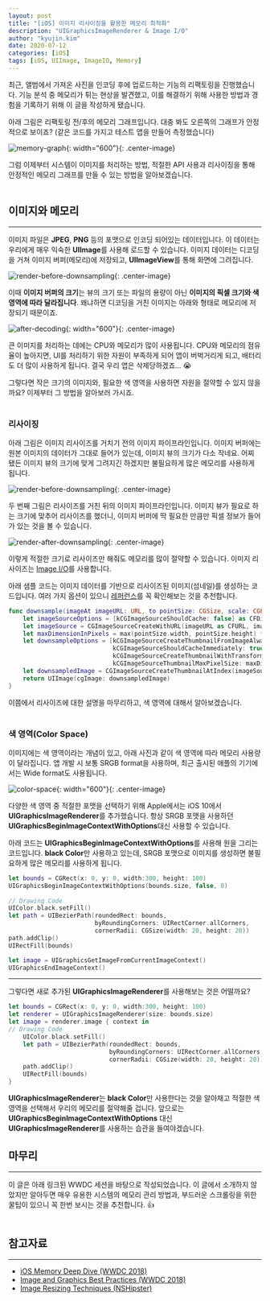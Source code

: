```yaml
---
layout: post
title: "[iOS] 이미지 리사이징을 활용한 메모리 최적화"
description: "UIGraphicsImageRenderer & Image I/O"
author: "kyujin.kim"
date: 2020-07-12
categories: [iOS]
tags: [iOS, UIImage, ImageIO, Memory]
---
```


최근, 앨범에서 가져온 사진을 인코딩 후에 업로드하는 기능의 리팩토링을 진행했습니다. 기능 분석 중 메모리가 튀는 현상을 발견했고, 이를 해결하기 위해 사용한 방법과 경험을 기록하기 위해 이 글을 작성하게 됐습니다.

아래 그림은 리팩토링 전/후의 메모리 그래프입니다. 대충 봐도 오른쪽의 그래프가 안정적으로 보이죠? (같은 코드를 가지고 테스트 앱을 만들어 측정했습니다)

![memory-graph](/assets/images/downsampling/memory-compare.png){: width="600"}{: .center-image}

그럼 이제부터 시스템이 이미지를 처리하는 방법, 적절한 API 사용과 리사이징을 통해 안정적인 메모리 그래프를 만들 수 있는 방법을 알아보겠습니다.  
<br/>

## 이미지와 메모리
---
이미지 파일은 **JPEG**, **PNG** 등의 포맷으로 인코딩 되어있는 데이터입니다. 이 데이터는 우리에게 매우 익숙한 **UIImage**를 사용해 로드할 수 있습니다. 이미지 데이터는 디코딩을 거쳐 이미지 버퍼(메모리)에 저장되고, **UIImageView**를 통해 화면에 그려집니다.

![render-before-downsampling](/assets/images/downsampling/render-before-downsampling.png){: .center-image}

이때 **이미지 버퍼의 크기**는 뷰의 크기 또는 파일의 용량이 아닌 **이미지의 픽셀 크기와 색 영역에 따라 달라집니다**. 왜냐하면 디코딩을 거친 이미지는 아래와 형태로 메모리에 저장되기 때문이죠.

![after-decoding](/assets/images/downsampling/after-decoding.png){: width="600"}{: .center-image}

큰 이미지를 처리하는 데에는 CPU와 메모리가 많이 사용됩니다. CPU와 메모리의 점유율이 높아지면, UI를 처리하기 위한 자원이 부족하게 되어 앱이 버벅거리게 되고, 배터리도 더 많이 사용하게 됩니다. 결국 우리 앱은 삭제당하겠죠... 😭

그렇다면 작은 크기의 이미지와, 필요한 색 영역을 사용하면 자원을 절약할 수 있지 않을까요? 이제부터 그 방법을 알아보러 가시죠.  
<br/>

### 리사이징
아래 그림은 이미지 리사이즈를 거치기 전의 이미지 파이프라인입니다. 이미지 버퍼에는 원본 이미지의 데이터가 그대로 들어가 있는데, 이미지 뷰의 크기가 다소 작네요. 어찌 됐든 이미지 뷰의 크기에 맞게 그려지긴 하겠지만 불필요하게 많은 메모리를 사용하게 됩니다.

![render-before-downsampling](/assets/images/downsampling/render-before-downsampling.png){: .center-image}

두 번째 그림은 리사이즈를 거친 뒤의 이미지 파이프라인입니다. 이미지 뷰가 필요로 하는 크기에 맞추어 리사이즈를 했더니, 이미지 버퍼에 딱 필요한 만큼만 픽셀 정보가 들어가 있는 것을 볼 수 있습니다.

![render-after-downsampling](/assets/images/downsampling/render-after-downsampling.png){: .center-image}

이렇게 적절한 크기로 리사이즈만 해줘도 메모리를 많이 절약할 수 있습니다. 이미지 리사이즈는 [Image I/O](https://developer.apple.com/documentation/imageio)를 사용합니다. 

아래 샘플 코드는 이미지 데이터를 기반으로 리사이즈된 이미지(섬네일)를 생성하는 코드입니다. 여러 가지 옵션이 있으니 [레퍼런스](https://developer.apple.com/documentation/imageio/cgimagesource/image_source_option_dictionary_keys)를 꼭 확인해보는 것을 추천합니다.

```swift
func downsample(imageAt imageURL: URL, to pointSize: CGSize, scale: CGFloat) -> UIImage {
    let imageSourceOptions = [kCGImageSourceShouldCache: false] as CFDictionary
    let imageSource = CGImageSourceCreateWithURL(imageURL as CFURL, imageSourceOptions)!
    let maxDimensionInPixels = max(pointSize.width, pointSize.height) * scale
    let downsampleOptions = [kCGImageSourceCreateThumbnailFromImageAlways: true,
                             kCGImageSourceShouldCacheImmediately: true,
                             kCGImageSourceCreateThumbnailWithTransform: true,
                             kCGImageSourceThumbnailMaxPixelSize: maxDimensionInPixels] as CFDictionary
    let downsampledImage = CGImageSourceCreateThumbnailAtIndex(imageSource, 0, downsampleOptions)!
    return UIImage(cgImage: downsampledImage)
}
```

이쯤에서 리사이즈에 대한 설명을 마무리하고, 색 영역에 대해서 알아보겠습니다.  
<br/>

### 색 영역(Color Space)
이미지에는 색 영역이라는 개념이 있고, 아래 사진과 같이 색 영역에 따라 메모리 사용량이 달라집니다. 앱 개발 시 보통 SRGB format을 사용하며, 최근 출시된 애플의 기기에서는 Wide format도 사용됩니다.

![color-space](/assets/images/downsampling/color-space.png){: width="600"}{: .center-image}

다양한 색 영역 중 적절한 포맷을 선택하기 위해 Apple에서는 iOS 10에서 **UIGraphicsImageRenderer**를 추가했습니다. 항상 SRGB 포맷을 사용하던 **UIGraphicsBeginImageContextWithOptions**대신 사용할 수 있습니다.

아래 코드는 **UIGraphicsBeginImageContextWithOptions**를 사용해 원을 그리는 코드입니다. **black Color**만 사용하고 있는데, SRGB 포맷으로 이미지를 생성하면 불필요하게 많은 메모리를 사용하게 됩니다.

```swift
let bounds = CGRect(x: 0, y: 0, width:300, height: 100)
UIGraphicsBeginImageContextWithOptions(bounds.size, false, 0)
 
// Drawing Code
UIColor.black.setFill()
let path = UIBezierPath(roundedRect: bounds,
                        byRoundingCorners: UIRectCorner.allCorners,
                        cornerRadii: CGSize(width: 20, height: 20))
path.addClip()
UIRectFill(bounds)

let image = UIGraphicsGetImageFromCurrentImageContext()
UIGraphicsEndImageContext()
```
---
그렇다면 새로 추가된 **UIGraphicsImageRenderer**를 사용해보는 것은 어떨까요? 

```swift
let bounds = CGRect(x: 0, y: 0, width:300, height: 100)
let renderer = UIGraphicsImageRenderer(size: bounds.size)
let image = renderer.image { context in
// Drawing Code
    UIColor.black.setFill()
    let path = UIBezierPath(roundedRect: bounds,
                            byRoundingCorners: UIRectCorner.allCorners,
                            cornerRadii: CGSize(width: 20, height: 20))
    path.addClip()
    UIRectFill(bounds)
}
```

**UIGraphicsImageRenderer**는 **black Color**만 사용한다는 것을 알아채고 적절한 색 영역을 선택해서 우리의 메모리를 절약해줄 겁니다. 앞으로는 **UIGraphicsBeginImageContextWithOptions** 대신 **UIGraphicsImageRenderer**를 사용하는 습관을 들여야겠습니다.
<br/>

## 마무리
---
이 글은 아래 링크된 WWDC 세션을 바탕으로 작성되었습니다. 이 글에서 소개하지 않았지만 알아두면 매우 유용한 시스템의 메모리 관리 방법과, 부드러운 스크롤링을 위한 꿀팁이 있으니 꼭 한번 보시는 것을 추천합니다. 👍  
<br/>

## 참고자료
---
- [iOS Memory Deep Dive (WWDC 2018)](https://developer.apple.com/videos/play/wwdc2018/416/)
- [Image and Graphics Best Practices (WWDC 2018)](https://developer.apple.com/videos/play/wwdc2018/219)
- [Image Resizing Techniques (NSHipster)](https://nshipster.com/image-resizing/)
 
